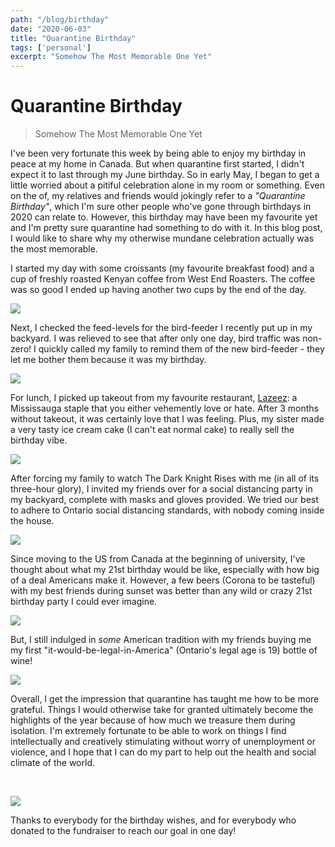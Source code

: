 ```yaml
---
path: "/blog/birthday"
date: "2020-06-03"
title: "Quarantine Birthday"
tags: ['personal']
excerpt: "Somehow The Most Memorable One Yet"
---
```


# Quarantine Birthday
> Somehow The Most Memorable One Yet

I've been very fortunate this week by being able to enjoy my birthday in peace at my home in Canada. 
But when quarantine first started, I didn't expect it to last through my June birthday. So in early May,
I began to get a little worried about a pitiful celebration alone in my room or something. Even on the of, my relatives and friends
would jokingly refer to a *"Quarantine Birthday"*, which I'm sure other people who've gone through birthdays in 2020 can relate to. However, this birthday may have been my favourite yet and I'm pretty sure quarantine had something to do with it. In this blog post, I would like to share why my otherwise mundane celebration actually was the most memorable.

I started my day with some croissants (my favourite breakfast food) and a cup of freshly roasted Kenyan coffee from West End Roasters. The coffee was so good I ended up having another two cups by the end of the day.

![](https://i.imgur.com/EMYY0KL.png)

Next, I checked the feed-levels for the bird-feeder I recently put up in my backyard. I was relieved
to see that after only one day, bird traffic was non-zero! I quickly called my family to remind them
of the new bird-feeder - they let me bother them because it was my birthday.

![](https://i.imgur.com/CeCkTxm.jpg)

For lunch, I picked up takeout from my favourite restaurant, [Lazeez](https://lazeezshawarma.com/): a Mississauga staple 
that you either vehemently love or hate. After 3 months without takeout, it was certainly love that I was feeling. Plus,
my sister made a very tasty ice cream cake (I can't eat normal cake) to really sell the birthday vibe.

![](https://i.imgur.com/clE1J7r.jpg)

After forcing my family to watch The Dark Knight Rises with me (in all of its three-hour glory), I invited my 
friends over for a social distancing party in my backyard, complete with masks and gloves provided. We tried our best to
adhere to Ontario social distancing standards, with nobody coming inside the house.

![](https://i.imgur.com/jpqCdsb.jpg)

Since moving to the US from Canada at the beginning of university, I've thought about what my 21st birthday would be like, especially
with how big of a deal Americans make it. However, a few beers (Corona to be tasteful) with my best friends during sunset was better than any wild or crazy 21st birthday party I could ever imagine.

![](https://i.imgur.com/oivVSK1.jpg)

But, I still indulged in *some* American tradition with my friends buying me my first "it-would-be-legal-in-America" (Ontario's legal age is 19) bottle of wine!

![](https://i.imgur.com/6hBP77Z.jpg)

Overall, I get the impression that quarantine has taught me how to be more grateful. Things I would otherwise take for granted
ultimately become the highlights of the year because of how much we treasure them during isolation. I'm extremely fortunate to be able to 
work on things I find intellectually and creatively stimulating without worry of unemployment or violence, and I hope that I can do my part
to help out the health and social climate of the world.

<br>

![](https://i.imgur.com/894DmAn.jpg)

Thanks to everybody for the birthday wishes, and for everybody who donated to the fundraiser to reach our goal in one day!